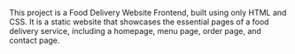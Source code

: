 This project is a Food Delivery Website Frontend, built using only HTML and CSS. It is a static website that showcases the essential pages of a food delivery service, including a homepage, menu page, order page, and contact page.
